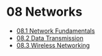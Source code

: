 # 08 Networks

- [08.1 Network Fundamentals](1.md)
- [08.2 Data Transmission](2.md)
- [08.3 Wireless Networking](3.md)

